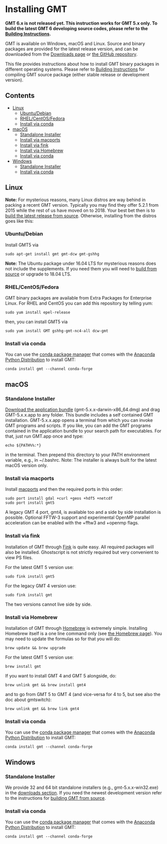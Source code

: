 # Installing GMT

**GMT 6.x is not released yet. This instruction works for GMT 5.x only.
To build the latest GMT 6 developing source codes, please refer to the
[Building Instructions](BUILDING.md).**

GMT is available on Windows, macOS and Linux.
Source and binary packages are provided for the latest release version,
and can be downloaded from the [Downloads page](http://gmt.soest.hawaii.edu/projects/gmt/wiki/Download)
or [the GitHub repository](https://github.com/GenericMappingTools/gmt/).

This file provides instructions about how to install GMT binary packages in
different operating systems. Please refer to [Building Instructions](BUILDING.md)
for compiling GMT source package (either stable release or development version).

## Contents

- [Linux](#linux)
  * [Ubuntu/Debian](#ubuntudebian)
  * [RHEL/CentOS/Fedora](#rhelcentosfedora)
  * [Install via conda](#install-via-conda)
- [macOS](#macos)
  * [Standalone Installer](#standalone-installer)
  * [Install via macports](#install-via-macports)
  * [Install via fink](#install-via-fink)
  * [Install via Homebrew](#install-via-homebrew)
  * [Install via conda](#install-via-conda-1)
- [Windows](#windows)
  * [Standalone Installer](#standalone-installer-1)
  * [Install via conda](#install-via-conda-2)

## Linux

**Note:** For mysterious reasons, many Linux distros are way behind in packing
a recent GMT version. Typically you may find they offer 5.2.1 from 2015 while
the rest of us have moved on to 2018. Your best bet then is to
[build the latest release from source](BUILDING.md).
Otherwise, installing from the distros goes like this:

### Ubuntu/Debian

Install GMT5 via

    sudo apt-get install gmt gmt-dcw gmt-gshhg

**Note:** The Ubuntu package under 16.04 LTS for mysterious reasons does not
include the supplements. If you need them you will need to
[build from source](BUILDING.md) or upgrade to 18.04 LTS.

### RHEL/CentOS/Fedora

GMT binary packages are available from Extra Packages for Enterprise Linux.
For RHEL and CentOS you can add this repository by telling yum:

    sudo yum install epel-release

then, you can install GMT5 via

    sudo yum install GMT gshhg-gmt-nc4-all dcw-gmt

### Install via conda

You can use the [conda package manager](https://conda.io/) that comes with the
[Anaconda Python Distribution](https://www.anaconda.com/distribution/) to install GMT:

    conda install gmt --channel conda-forge

## macOS

### Standalone Installer

[Download the application bundle](http://gmt.soest.hawaii.edu/projects/gmt/wiki/Download) (gmt-5.x.x-darwin-x86_64.dmg)
and drag GMT-5.x.x.app to any folder. This bundle includes a self contained GMT installation.
GMT-5.x.x.app opens a terminal from which you can invoke GMT programs and scripts.
If you like, you can add the GMT programs contained in the application bundle to
your search path for executables. For that, just run GMT.app once and type:

    echo ${PATH%%:*}

in the terminal. Then prepend this directory to your PATH environment variable,
e.g., in ~/.bashrc. Note: The installer is always built for the latest macOS version only.

### Install via macports

Install [macports](https://www.macports.org/) and then the required ports in this order:

    sudo port install gdal +curl +geos +hdf5 +netcdf
    sudo port install gmt5

A legacy GMT 4 port, gmt4, is available too and a side by side installation is possible.
Optional FFTW-3 support and experimental OpenMP parallel acceleration can be
enabled with the +fftw3 and +openmp flags.

### Install via fink

Installation of GMT through [Fink](http://www.finkproject.org/) is quite easy.
All required packages will also be installed. Ghostscript is not strictly
required but very convenient to view PS files.

For the latest GMT 5 version use:

    sudo fink install gmt5

For the legacy GMT 4 version use:

    sudo fink install gmt

The two versions cannot live side by side.

### Install via Homebrew

Installation of GMT through [Homebrew](https://brew.sh/) is extremely simple.
Installing Homebrew itself is a one line command only (see [the Homebrew page](https://brew.sh/)).
You may need to update the formulas so for that you will do:

    brew update && brew upgrade

For the latest GMT 5 version use:

    brew install gmt

If you want to install GMT 4 and GMT 5 alongside, do:

    brew unlink gmt && brew install gmt4

and to go from GMT 5 to GMT 4 (and vice-versa for 4 to 5, but see also the doc about gmtswitch):

    brew unlink gmt && brew link gmt4

### Install via conda

You can use the [conda package manager](https://conda.io/) that comes with the
[Anaconda Python Distribution](https://www.anaconda.com/distribution/) to install GMT:

    conda install gmt --channel conda-forge

## Windows

### Standalone Installer

We provide 32 and 64 bit standalone installers (e.g., gmt-5.x.x-win32.exe)
in the [downloads section](http://gmt.soest.hawaii.edu/projects/gmt/wiki/Download).
If you need the newest development version refer to the instructions for
[building GMT from source](BUILDING.md).

### Install via conda

You can use the [conda package manager](https://conda.io/) that comes with the
[Anaconda Python Distribution](https://www.anaconda.com/distribution/) to install GMT:

    conda install gmt --channel conda-forge
